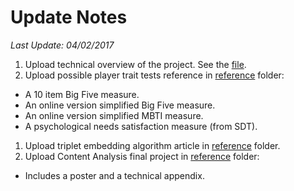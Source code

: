 # Update Notes
*Last Update: 04/02/2017*  
1. Upload technical overview of the project. See the [file](/overview.pptx).
1. Upload possible player trait tests reference in [reference](/reference) folder:
  - A 10 item Big Five measure.
  - An online version simplified Big Five measure.
  - An online version simplified MBTI measure.
  - A psychological needs satisfaction measure (from SDT).
1. Upload triplet embedding algorithm article in [reference](/reference) folder.
1. Upload Content Analysis final project in [reference](/reference) folder:
  - Includes a poster and a technical appendix.
